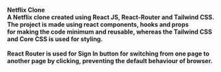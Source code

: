 <b> Netflix Clone <b> <br>
A Netflix clone created using React JS, React-Router and Tailwind CSS. The project is made using react components, hooks and props<br>
for making the code minimum and reusable, whereas  the Tailwind CSS and Core CSS is used for styling. <br><br>
React Router is used for Sign In button for switching from one page to another page by clicking, preventing the default behaviour of browser.
